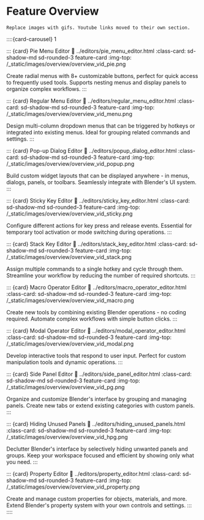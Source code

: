 # Feature Overview

```{todo}
Replace images with gifs. Youtube links moved to their own section.
```

::::{card-carousel} 1

::: {card} Pie Menu Editor
:link: ../editors/pie_menu_editor.html
:class-card: sd-shadow-md sd-rounded-3 feature-card
:img-top: /_static/images/overview/overview_vid_pie.png

Create radial menus with 8+ customizable buttons, perfect for quick access to frequently used tools. Supports nesting menus and display panels to organize complex workflows.
:::

::: {card} Regular Menu Editor
:link: ../editors/regular_menu_editor.html
:class-card: sd-shadow-md sd-rounded-3 feature-card
:img-top: /_static/images/overview/overview_vid_menu.png

Design multi-column dropdown menus that can be triggered by hotkeys or integrated into existing menus. Ideal for grouping related commands and settings.
:::

::: {card} Pop-up Dialog Editor
:link: ../editors/popup_dialog_editor.html
:class-card: sd-shadow-md sd-rounded-3 feature-card
:img-top: /_static/images/overview/overview_vid_popup.png

Build custom widget layouts that can be displayed anywhere - in menus, dialogs, panels, or toolbars. Seamlessly integrate with Blender's UI system.
:::

::: {card} Sticky Key Editor
:link: ../editors/sticky_key_editor.html
:class-card: sd-shadow-md sd-rounded-3 feature-card
:img-top: /_static/images/overview/overview_vid_sticky.png

Configure different actions for key press and release events. Essential for temporary tool activation or mode switching during operations.
:::

::: {card} Stack Key Editor
:link: ../editors/stack_key_editor.html
:class-card: sd-shadow-md sd-rounded-3 feature-card
:img-top: /_static/images/overview/overview_vid_stack.png

Assign multiple commands to a single hotkey and cycle through them. Streamline your workflow by reducing the number of required shortcuts.
:::

::: {card} Macro Operator Editor
:link: ../editors/macro_operator_editor.html
:class-card: sd-shadow-md sd-rounded-3 feature-card
:img-top: /_static/images/overview/overview_vid_macro.png

Create new tools by combining existing Blender operations - no coding required. Automate complex workflows with simple button clicks.
:::

::: {card} Modal Operator Editor
:link: ../editors/modal_operator_editor.html
:class-card: sd-shadow-md sd-rounded-3 feature-card
:img-top: /_static/images/overview/overview_vid_modal.png

Develop interactive tools that respond to user input. Perfect for custom manipulation tools and dynamic operations.
:::

::: {card} Side Panel Editor
:link: ../editors/side_panel_editor.html
:class-card: sd-shadow-md sd-rounded-3 feature-card
:img-top: /_static/images/overview/overview_vid_pg.png

Organize and customize Blender's interface by grouping and managing panels. Create new tabs or extend existing categories with custom panels.
:::

::: {card} Hiding Unused Panels
:link: ../editors/hiding_unused_panels.html
:class-card: sd-shadow-md sd-rounded-3 feature-card
:img-top: /_static/images/overview/overview_vid_hpg.png

Declutter Blender's interface by selectively hiding unwanted panels and groups. Keep your workspace focused and efficient by showing only what you need.
:::

::: {card} Property Editor
:link: ../editors/property_editor.html
:class-card: sd-shadow-md sd-rounded-3 feature-card
:img-top: /_static/images/overview/overview_vid_property.png

Create and manage custom properties for objects, materials, and more. Extend Blender's property system with your own controls and settings.
:::
::::